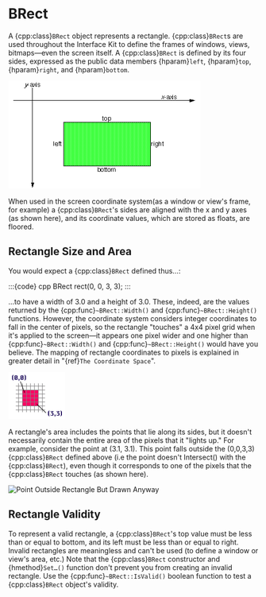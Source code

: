 # BRect

A {cpp:class}`BRect` object represents a rectangle. {cpp:class}`BRect`s are
used throughout the Interface Kit to define the frames of windows, views,
bitmaps—even the screen itself. A {cpp:class}`BRect` is defined by its four
sides, expressed as the public data members {hparam}`left`, {hparam}`top`,
{hparam}`right`, and {hparam}`bottom`.

![A rectangle](./_static/images/rect1.png)

When used in the screen coordinate system(as a window or view's frame, for
example) a {cpp:class}`BRect`'s sides are aligned with the x and y axes (as
shown here), and its coordinate values, which are stored as floats, are
floored.

## Rectangle Size and Area

You would expect a {cpp:class}`BRect` defined thus…:

:::{code} cpp
BRect rect(0, 0, 3, 3);
:::

…to have a width of 3.0 and a height of 3.0. These, indeed, are the values
returned by the {cpp:func}`~BRect::Width()` and
{cpp:func}`~BRect::Height()` functions. However, the coordinate system
considers integer coordinates to fall in the center of pixels, so the
rectangle "touches" a 4x4 pixel grid when it's applied to the screen—it
appears one pixel wider and one higher than {cpp:func}`~BRect::Width()` and
{cpp:func}`~BRect::Height()` would have you believe. The mapping of
rectangle coordinates to pixels is explained in greater detail in
"{ref}`The Coordinate Space`".

![Pixels Covered By A Rectangle](./_static/images/pix_grid.png)

A rectangle's area includes the points that lie along its sides, but it
doesn't necessarily contain the entire area of the pixels that it "lights
up." For example, consider the point at (3.1, 3.1). This point falls
outside the (0,0,3,3) {cpp:class}`BRect` defined above (i.e the point
doesn't Intersect() with the {cpp:class}`BRect`), even though it
corresponds to one of the pixels that the {cpp:class}`BRect` touches (as
shown here).

![Point Outside Rectangle But Drawn
Anyway](./_static/images/rect_point.png)

## Rectangle Validity

To represent a valid rectangle, a {cpp:class}`BRect`'s top value must be
less than or equal to bottom, and its left must be less than or equal to
right. Invalid rectangles are meaningless and can't be used (to define a
window or view's area, etc.) Note that the {cpp:class}`BRect` constructor
and {hmethod}`Set…()` function don't prevent you from creating an invalid
rectangle. Use the {cpp:func}`~BRect::IsValid()` boolean function to test a
{cpp:class}`BRect` object's validity.
